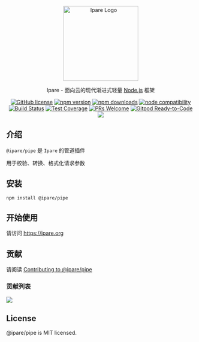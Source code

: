 <p align="center">
  <a href="https://ipare.org/" target="blank"><img src="https://ipare.org/images/logo.png" alt="Ipare Logo" width="200"/></a>
</p>

<p align="center">Ipare - 面向云的现代渐进式轻量 <a href="http://nodejs.org" target="_blank">Node.js</a> 框架</p>
<p align="center">
    <a href="https://github.com/ipare/pipe/blob/main/LICENSE" target="_blank"><img src="https://img.shields.io/badge/license-MIT-blue.svg" alt="GitHub license" /></a>
    <a href=""><img src="https://img.shields.io/npm/v/@ipare/pipe.svg" alt="npm version"></a>
    <a href=""><img src="https://badgen.net/npm/dt/@ipare/pipe" alt="npm downloads"></a>
    <a href="https://nodejs.org/en/about/releases/"><img src="https://img.shields.io/node/v/@ipare/pipe.svg" alt="node compatibility"></a>
    <a href="#"><img src="https://github.com/ipare/pipe/actions/workflows/test.yml/badge.svg?branch=main" alt="Build Status"></a>
    <a href="https://codecov.io/gh/ipare/pipe/branch/main"><img src="https://img.shields.io/codecov/c/github/ipare/pipe/main.svg" alt="Test Coverage"></a>
    <a href="https://github.com/ipare/pipe/pulls"><img src="https://img.shields.io/badge/PRs-welcome-brightgreen.svg" alt="PRs Welcome"></a>
    <a href="https://gitpod.io/#https://github.com/ipare/pipe"><img src="https://img.shields.io/badge/Gitpod-Ready--to--Code-blue?logo=gitpod" alt="Gitpod Ready-to-Code"></a>
    <a href="https://paypal.me/ihalwang" target="_blank"><img src="https://img.shields.io/badge/Donate-PayPal-ff3f59.svg"/></a>
</p>

## 介绍

`@ipare/pipe` 是 `Ipare` 的管道插件

用于校验、转换、格式化请求参数

## 安装

```
npm install @ipare/pipe
```

## 开始使用

请访问 <https://ipare.org>

## 贡献

请阅读 [Contributing to @ipare/pipe](https://github.com/ipare/pipe/blob/main/CONTRIBUTING.md)

### 贡献列表

<a href="https://github.com/ipare/pipe/graphs/contributors">
  <img src="https://contrib.rocks/image?repo=ipare/pipe" />
</a>

## License

@ipare/pipe is MIT licensed.
